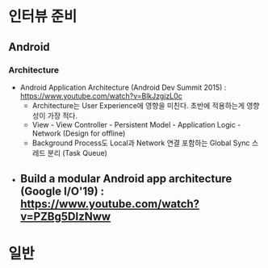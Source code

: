 # 인터뷰 준비

## Android

### Architecture

- Android Application Architecture (Android Dev Summit 2015) : https://www.youtube.com/watch?v=BlkJzgjzL0c
  - Architecture는 User Experience에 영향을 미친다. 초반에 적용하는게 영향성이 가장 적다.
  - View - View Controller - Persistent Model - Application Logic - Network (Design for offline)
  - Background Process도 Local과 Network 연결 포함하는 Global Sync 스레드 분리 (Task Queue)
- Build a modular Android app architecture (Google I/O'19) : https://www.youtube.com/watch?v=PZBg5DIzNww
  - 
# 일반

